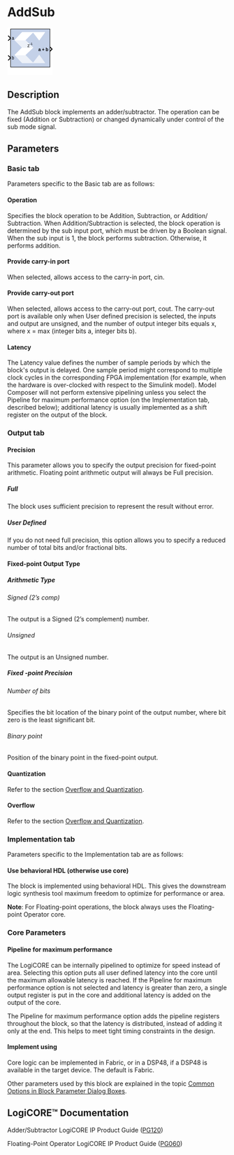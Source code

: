 # AddSub

![](./Images/block.png)

## Description
The AddSub block implements an adder/subtractor. The operation
can be fixed (Addition or Subtraction) or changed dynamically under
control of the sub mode signal.

## Parameters

### Basic tab  
Parameters specific to the Basic tab are as follows:

#### Operation  
Specifies the block operation to be Addition, Subtraction, or Addition/
Subtraction. When Addition/Subtraction is selected, the block operation
is determined by the sub input port, which must be driven by a Boolean
signal. When the sub input is 1, the block performs subtraction.
Otherwise, it performs addition.

#### Provide carry-in port  
When selected, allows access to the carry-in port, cin.

#### Provide carry-out port  
When selected, allows access to the carry-out port, cout. The carry-out
port is available only when User defined precision is selected, the
inputs and output are unsigned, and the number of output integer bits
equals x, where x = max (integer bits a, integer bits b).

#### Latency  
The Latency value defines the number of sample periods by which the
block's output is delayed. One sample period might correspond to
multiple clock cycles in the corresponding FPGA implementation (for
example, when the hardware is over-clocked with respect to the Simulink
model). Model Composer will not perform extensive pipelining unless you
select the Pipeline for maximum performance option (on the
Implementation tab, described below); additional latency is usually
implemented as a shift register on the output of the block.


### Output tab  
#### Precision  
This parameter allows you to specify the output precision for
fixed-point arithmetic. Floating point arithmetic output will always be
Full precision.

##### Full  
The block uses sufficient precision to represent the result without
error.

##### User Defined  
If you do not need full precision, this option allows you to specify a
reduced number of total bits and/or fractional bits.

#### Fixed-point Output Type  
##### Arithmetic Type  
###### Signed (2’s comp)  
The output is a Signed (2’s complement) number.

###### Unsigned  
The output is an Unsigned number.

##### Fixed -point Precision  
###### Number of bits  
Specifies the bit location of the binary point of the output number,
where bit zero is the least significant bit.

###### Binary point  
Position of the binary point in the fixed-point output.

#### Quantization  
Refer to the section [Overflow and
Quantization](common-options-in-block-parameter-dialog-boxes-aa1032308.html#val1538085362909__aa1032322).

#### Overflow  
Refer to the section [Overflow and
Quantization](common-options-in-block-parameter-dialog-boxes-aa1032308.html#val1538085362909__aa1032322).


### Implementation tab  
Parameters specific to the Implementation tab are as follows:

#### Use behavioral HDL (otherwise use core)  
The block is implemented using behavioral HDL. This gives the downstream
logic synthesis tool maximum freedom to optimize for performance or
area.

  **Note**: For Floating-point operations, the block always uses the
Floating-point Operator core.

### Core Parameters  
#### Pipeline for maximum performance  
The LogiCORE can be internally pipelined to optimize for speed
instead of area. Selecting this option puts all user defined latency
into the core until the maximum allowable latency is reached. If the
Pipeline for maximum performance option is not selected and latency is
greater than zero, a single output register is put in the core and
additional latency is added on the output of the core.

The Pipeline for maximum performance option adds the pipeline registers
throughout the block, so that the latency is distributed, instead of
adding it only at the end. This helps to meet tight timing constraints
in the design.

#### Implement using  
Core logic can be implemented in Fabric, or in a DSP48, if a DSP48 is
available in the target device. The default is Fabric.

Other parameters used by this block are explained in the topic [Common
Options in Block Parameter Dialog
Boxes](common-options-in-block-parameter-dialog-boxes-aa1032308.html).

## LogiCORE™ Documentation

Adder/Subtractor LogiCORE IP Product Guide
([PG120](https://docs.xilinx.com/access/sources/ud/document?isLatest=true&url=pg120-c-addsub&ft:locale=en-US))

Floating-Point Operator LogiCORE IP Product Guide
([PG060](https://docs.xilinx.com/access/sources/ud/document?isLatest=true&url=pg060-floating-point&ft:locale=en-US))

